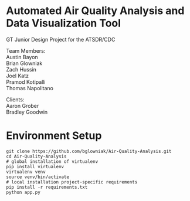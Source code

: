 # Automated Air Quality Analysis and Data Visualization Tool

GT Junior Design Project for the ATSDR/CDC

Team Members:  
Austin Bayon  
Brian Glowniak  
Zach Hussin  
Joel Katz  
Pramod Kotipalli  
Thomas Napolitano  

Clients:  
Aaron Grober  
Bradley Goodwin  

# Environment Setup
```shell
git clone https://github.com/bglowniak/Air-Quality-Analysis.git
cd Air-Quality-Analysis
# global installation of virtualenv
pip install virtualenv
virtualenv venv
source venv/bin/activate
# local installation project-specific requirements
pip install -r requirements.txt
python app.py
```
